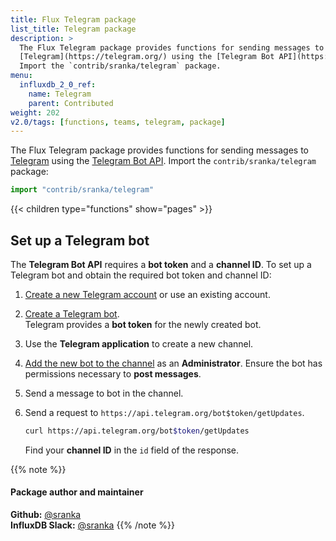 ```yaml
---
title: Flux Telegram package
list_title: Telegram package
description: >
  The Flux Telegram package provides functions for sending messages to
  [Telegram](https://telegram.org/) using the [Telegram Bot API](https://core.telegram.org/bots/api).
  Import the `contrib/sranka/telegram` package.
menu:
  influxdb_2_0_ref:
    name: Telegram
    parent: Contributed
weight: 202
v2.0/tags: [functions, teams, telegram, package]
---
```


The Flux Telegram package provides functions for sending messages to
[Telegram](https://telegram.org/) using the [Telegram Bot API](https://core.telegram.org/bots/api).
Import the `contrib/sranka/telegram` package:

```js
import "contrib/sranka/telegram"
```

{{< children type="functions" show="pages" >}}

## Set up a Telegram bot
The **Telegram Bot API** requires a **bot token** and a **channel ID**.
To set up a Telegram bot and obtain the required bot token and channel ID:

1.  [Create a new Telegram account](https://telegram.org/) or use an existing account.
2.  [Create a Telegram bot](https://core.telegram.org/bots#creating-a-new-bot).  
    Telegram provides a **bot token** for the newly created bot.
3.  Use the **Telegram application** to create a new channel.
4.  [Add the new bot to the channel](https://stackoverflow.com/questions/33126743/how-do-i-add-my-bot-to-a-channel) as an **Administrator**.
    Ensure the bot has permissions necessary to **post messages**.
5.  Send a message to bot in the channel.
6.  Send a request to `https://api.telegram.org/bot$token/getUpdates`.

    ```sh
    curl https://api.telegram.org/bot$token/getUpdates
    ```

    Find your **channel ID** in the `id` field of the response.


{{% note %}}
#### Package author and maintainer
**Github:** [@sranka](https://github.com/sranka)  
**InfluxDB Slack:** [@sranka](https://influxdata.com/slack)
{{% /note %}}
